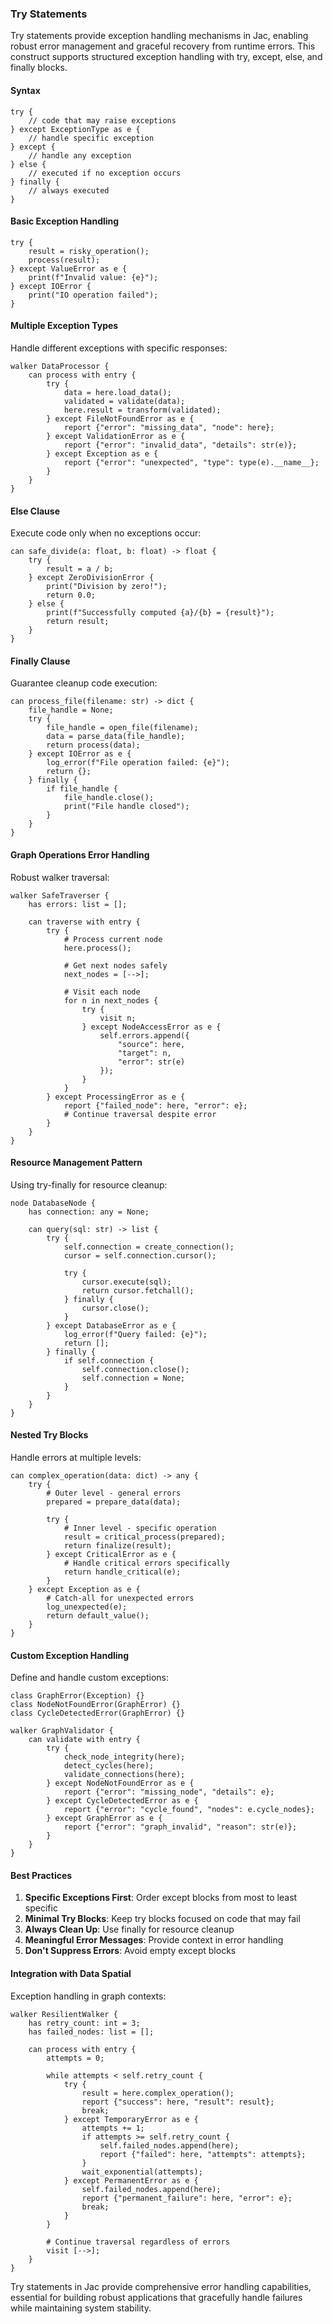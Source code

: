 ### Try Statements

Try statements provide exception handling mechanisms in Jac, enabling robust error management and graceful recovery from runtime errors. This construct supports structured exception handling with try, except, else, and finally blocks.

#### Syntax

```jac
try {
    // code that may raise exceptions
} except ExceptionType as e {
    // handle specific exception
} except {
    // handle any exception
} else {
    // executed if no exception occurs
} finally {
    // always executed
}
```

#### Basic Exception Handling

```jac
try {
    result = risky_operation();
    process(result);
} except ValueError as e {
    print(f"Invalid value: {e}");
} except IOError {
    print("IO operation failed");
}
```

#### Multiple Exception Types

Handle different exceptions with specific responses:

```jac
walker DataProcessor {
    can process with entry {
        try {
            data = here.load_data();
            validated = validate(data);
            here.result = transform(validated);
        } except FileNotFoundError as e {
            report {"error": "missing_data", "node": here};
        } except ValidationError as e {
            report {"error": "invalid_data", "details": str(e)};
        } except Exception as e {
            report {"error": "unexpected", "type": type(e).__name__};
        }
    }
}
```

#### Else Clause

Execute code only when no exceptions occur:

```jac
can safe_divide(a: float, b: float) -> float {
    try {
        result = a / b;
    } except ZeroDivisionError {
        print("Division by zero!");
        return 0.0;
    } else {
        print(f"Successfully computed {a}/{b} = {result}");
        return result;
    }
}
```

#### Finally Clause

Guarantee cleanup code execution:

```jac
can process_file(filename: str) -> dict {
    file_handle = None;
    try {
        file_handle = open_file(filename);
        data = parse_data(file_handle);
        return process(data);
    } except IOError as e {
        log_error(f"File operation failed: {e}");
        return {};
    } finally {
        if file_handle {
            file_handle.close();
            print("File handle closed");
        }
    }
}
```

#### Graph Operations Error Handling

Robust walker traversal:

```jac
walker SafeTraverser {
    has errors: list = [];
    
    can traverse with entry {
        try {
            # Process current node
            here.process();
            
            # Get next nodes safely
            next_nodes = [-->];
            
            # Visit each node
            for n in next_nodes {
                try {
                    visit n;
                } except NodeAccessError as e {
                    self.errors.append({
                        "source": here,
                        "target": n,
                        "error": str(e)
                    });
                }
            }
        } except ProcessingError as e {
            report {"failed_node": here, "error": e};
            # Continue traversal despite error
        }
    }
}
```

#### Resource Management Pattern

Using try-finally for resource cleanup:

```jac
node DatabaseNode {
    has connection: any = None;
    
    can query(sql: str) -> list {
        try {
            self.connection = create_connection();
            cursor = self.connection.cursor();
            
            try {
                cursor.execute(sql);
                return cursor.fetchall();
            } finally {
                cursor.close();
            }
        } except DatabaseError as e {
            log_error(f"Query failed: {e}");
            return [];
        } finally {
            if self.connection {
                self.connection.close();
                self.connection = None;
            }
        }
    }
}
```

#### Nested Try Blocks

Handle errors at multiple levels:

```jac
can complex_operation(data: dict) -> any {
    try {
        # Outer level - general errors
        prepared = prepare_data(data);
        
        try {
            # Inner level - specific operation
            result = critical_process(prepared);
            return finalize(result);
        } except CriticalError as e {
            # Handle critical errors specifically
            return handle_critical(e);
        }
    } except Exception as e {
        # Catch-all for unexpected errors
        log_unexpected(e);
        return default_value();
    }
}
```

#### Custom Exception Handling

Define and handle custom exceptions:

```jac
class GraphError(Exception) {}
class NodeNotFoundError(GraphError) {}
class CycleDetectedError(GraphError) {}

walker GraphValidator {
    can validate with entry {
        try {
            check_node_integrity(here);
            detect_cycles(here);
            validate_connections(here);
        } except NodeNotFoundError as e {
            report {"error": "missing_node", "details": e};
        } except CycleDetectedError as e {
            report {"error": "cycle_found", "nodes": e.cycle_nodes};
        } except GraphError as e {
            report {"error": "graph_invalid", "reason": str(e)};
        }
    }
}
```

#### Best Practices

1. **Specific Exceptions First**: Order except blocks from most to least specific
2. **Minimal Try Blocks**: Keep try blocks focused on code that may fail
3. **Always Clean Up**: Use finally for resource cleanup
4. **Meaningful Error Messages**: Provide context in error handling
5. **Don't Suppress Errors**: Avoid empty except blocks

#### Integration with Data Spatial

Exception handling in graph contexts:

```jac
walker ResilientWalker {
    has retry_count: int = 3;
    has failed_nodes: list = [];
    
    can process with entry {
        attempts = 0;
        
        while attempts < self.retry_count {
            try {
                result = here.complex_operation();
                report {"success": here, "result": result};
                break;
            } except TemporaryError as e {
                attempts += 1;
                if attempts >= self.retry_count {
                    self.failed_nodes.append(here);
                    report {"failed": here, "attempts": attempts};
                }
                wait_exponential(attempts);
            } except PermanentError as e {
                self.failed_nodes.append(here);
                report {"permanent_failure": here, "error": e};
                break;
            }
        }
        
        # Continue traversal regardless of errors
        visit [-->];
    }
}
```

Try statements in Jac provide comprehensive error handling capabilities, essential for building robust applications that gracefully handle failures while maintaining system stability.
